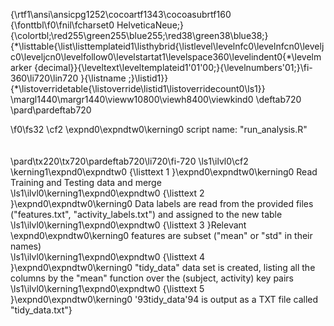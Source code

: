{\rtf1\ansi\ansicpg1252\cocoartf1343\cocoasubrtf160
{\fonttbl\f0\fnil\fcharset0 HelveticaNeue;}
{\colortbl;\red255\green255\blue255;\red38\green38\blue38;}
{\*\listtable{\list\listtemplateid1\listhybrid{\listlevel\levelnfc0\levelnfcn0\leveljc0\leveljcn0\levelfollow0\levelstartat1\levelspace360\levelindent0{\*\levelmarker \{decimal\}}{\leveltext\leveltemplateid1\'01\'00;}{\levelnumbers\'01;}\fi-360\li720\lin720 }{\listname ;}\listid1}}
{\*\listoverridetable{\listoverride\listid1\listoverridecount0\ls1}}
\margl1440\margr1440\vieww10800\viewh8400\viewkind0
\deftab720
\pard\pardeftab720

\f0\fs32 \cf2 \expnd0\expndtw0\kerning0
script name: "run_analysis.R"\
\
\
\pard\tx220\tx720\pardeftab720\li720\fi-720
\ls1\ilvl0\cf2 \kerning1\expnd0\expndtw0 {\listtext	1	}\expnd0\expndtw0\kerning0
Read Training and Testing data and merge\
\ls1\ilvl0\kerning1\expnd0\expndtw0 {\listtext	2	}\expnd0\expndtw0\kerning0
Data labels are read from the provided files ("features.txt", "activity_labels.txt") and assigned to the new table\
\ls1\ilvl0\kerning1\expnd0\expndtw0 {\listtext	3	}Relevant \expnd0\expndtw0\kerning0
features are subset ("mean" or "std" in their names)\
\ls1\ilvl0\kerning1\expnd0\expndtw0 {\listtext	4	}\expnd0\expndtw0\kerning0
"tidy_data" data set is created, listing all the columns by the "mean" function over the (subject, activity) key pairs\
\ls1\ilvl0\kerning1\expnd0\expndtw0 {\listtext	5	}\expnd0\expndtw0\kerning0
\'93tidy_data\'94 is output as a TXT file called "tidy_data.txt"}